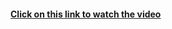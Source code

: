 <h4><a href="https://arturfatkul.github.io/webautomation-4radio-antennas/">Сlick on this link to watch the video</a></h4>
 
